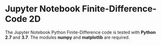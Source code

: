 # Jupyter Notebook Finite-Difference-Code 2D

The Jupyter Notebook Python Finite-Difference code is tested with **Python 2.7** and **3.7**. The modules **numpy** and **matplotlib** are required.
